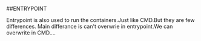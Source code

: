 ##ENTRYPOINT

Entrypoint is also used to run the containers.Just like CMD.But they are few differences.
Main differance is can't overwrie in entrypoint.We can overwrite in CMD....
